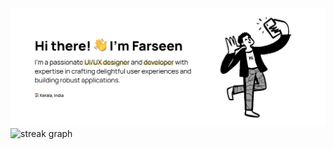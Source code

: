 <img src="./assests/Header.svg" alt ="header image">

<div align="left">
  <img src="https://streak-stats.demolab.com?user=muhdfarseen&locale=en&mode=daily&theme=default&hide_border=false&border_radius=5&order=3" height="150" alt="streak graph"  />
</div>


